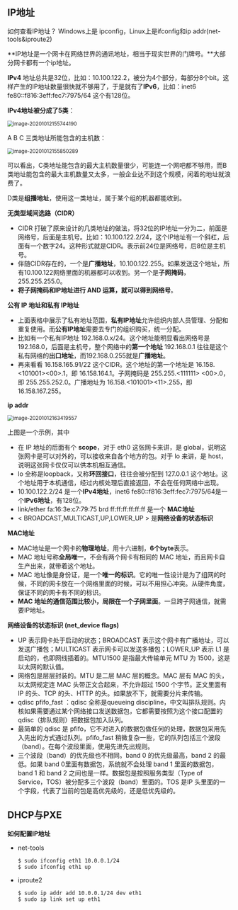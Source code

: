 ## IP地址

如何查看IP地址？ Windows上是 ipconfig，Linux上是ifconfig和ip addr(net-tools&iproute2)

**IP地址是一个网卡在网络世界的通讯地址，相当于现实世界的门牌号。**大部分网卡都有一个ip地址。

**IPv4** 地址总共是32位，比如：10.100.122.2，被分为4个部分，每部分8个bit。这样产生的IP地址数量很快就不够用了，于是就有了**IPv6**，比如：inet6 fe80::f816:3eff:fec7:7975/64 这个有128位。

**IPv4地址被分成了5类**：

<img src="C:\Users\theon\AppData\Roaming\Typora\typora-user-images\image-20201012155744190.png" alt="image-20201012155744190" style="zoom: 80%;" />

A B C 三类地址所能包含的主机数：

<img src="C:\Users\theon\AppData\Roaming\Typora\typora-user-images\image-20201012155850289.png" alt="image-20201012155850289" style="zoom:80%;" />

可以看出，C类地址能包含的最大主机数量很少，可能连一个网吧都不够用，而B类地址能包含的最大主机数量又太多，一般企业达不到这个规模，闲着的地址就浪费了。

D类是**组播地址**，使用这一类地址，属于某个组的机器都能收到。

**无类型域间选路（CIDR）**

- CIDR 打破了原来设计的几类地址的做法，将32位的IP地址一分为二，前面是网络号，后面是主机号。比如：10.100.122.2/24，这个IP地址有一个斜杠，后面有一个数字24。这种形式就是CIDR。表示前24位是网络号，后8位是主机号。
- 伴随CIDR存在的，一个是**广播地址**，10.100.122.255。如果发送这个地址，所有10.100.122网络里面的机器都可以收到。另一个是**子网掩码**，255.255.255.0。
- **将子网掩码和IP地址进行 AND 运算，就可以得到网络号**。

**公有 IP 地址和私有 IP地址**

- 上面表格中展示了私有地址范围，**私有IP地址**允许组织内部人员管理、分配和重复使用。而**公有IP地址**需要去专门的组织购买，统一分配。
- 比如有一个私有IP地址 192.168.0.x/24。这个地址能明显看出网络号是 192.168.0，后面是主机号，整个网络中的**第一个地址** 192.168.0.1 往往是这个私有网络的**出口地址**，而192.168.0.255就是**广播地址**。
- 再来看看 16.158.165.91/22 这个CIDR。这个地址的第一个地址是 16.158.<101001><00>.1，即 16.158.164.1。子网掩码是 255.255.<111111>
  <00>.0，即 255.255.252.0。广播地址为 16.158.<101001><11>.255，即
  16.158.167.255。

**ip addr**

<img src="C:\Users\theon\AppData\Roaming\Typora\typora-user-images\image-20201012163419557.png" alt="image-20201012163419557" style="zoom:80%;" />

上图是一个示例，其中

- 在 IP 地址的后面有个 **scope**，对于 eth0 这张网卡来讲，是 global，说明这张网卡是可以对外的，可以接收来自各个地方的包。对于 lo 来讲，是 host，说明这张网卡仅仅可以供本机相互通信。
- lo 全称是loopback，又称**环回接口**，往往会被分配到 127.0.0.1 这个地址。这个地址用于本机通信，经过内核处理后直接返回，不会在任何网络中出现。
- 10.100.122.2/24 是一个**IPv4地址**，inet6 fe80::f816:3eff:fec7:7975/64是一个**IPv6地址**，有128位。
- link/ether fa:16:3e:c7:79:75 brd ff:ff:ff:ff:ff:ff 是一个 **MAC地址**
- < BROADCAST,MULTICAST,UP,LOWER_UP > 是**网络设备的状态标识**

**MAC地址**

- MAC地址是一个网卡的**物理地址**，用十六进制，**6个byte**表示。
- MAC 地址号称**全局唯一**，不会有两个网卡有相同的 MAC 地址，而且网卡自生产出来，就带着这个地址。
- MAC 地址像是身份证，是一个**唯一的标识**。它的唯一性设计是为了组网的时候，不同的网卡放在一个网络里面的时候，可以不用担心冲突。从硬件角度，保证不同的网卡有不同的标识。
- **MAC 地址的通信范围比较小，局限在一个子网里面**。一旦跨子网通信，就需要IP地址。

**网络设备的状态标识 (net_device flags)**

- UP 表示网卡处于启动的状态；BROADCAST 表示这个网卡有广播地址，可以发送广播包；MULTICAST 表示网卡可以发送多播包；LOWER_UP 表示 L1 是启动的，也即网线插着的。MTU1500 是指最大传输单元 MTU 为 1500，这是以太网的默认值。
- 网络包是层层封装的。MTU 是二层 MAC 层的概念。MAC 层有 MAC 的头，以太网规定连 MAC 头带正文合起来，不允许超过 1500 个字节。正文里面有 IP 的头、TCP 的头、HTTP 的头。如果放不下，就需要分片来传输。
- qdisc pfifo_fast ：qdisc 全称是queueing discipline，中文叫排队规则。内核如果需要通过某个网络接口发送数据包，它都需要按照为这个接口配置的 qdisc（排队规则）把数据包加入队列。
- 最简单的 qdisc 是 pfifo，它不对进入的数据包做任何的处理，数据包采用先入先出的方式通过队列。pfifo_fast 稍微复杂一些，它的队列包括三个波段（band）。在每个波段里面，使用先进先出规则。
- 三个波段（band）的优先级也不相同。band 0 的优先级最高，band 2 的最低。如果 band 0里面有数据包，系统就不会处理 band 1 里面的数据包，band 1 和 band 2 之间也是一样。数据包是按照服务类型（Type of Service，TOS）被分配多三个波段（band）里面的。TOS 是IP 头里面的一个字段，代表了当前的包是高优先级的，还是低优先级的。

## DHCP与PXE

**如何配置IP地址**

- net-tools

  ```shell
  $ sudo ifconfig eth1 10.0.0.1/24
  $ sudo ifconfig eth1 up
  ```

- iproute2

  ```shell
  $ sudo ip addr add 10.0.0.1/24 dev eth1
  $ sudo ip link set up eth1
  ```

  